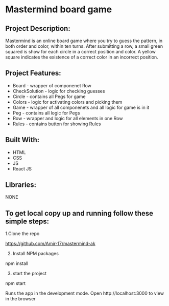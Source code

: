 # Mastermind board game

## Project Description:
  Mastermind is an online board game where you try to guess the pattern, in both order and color, within ten turns. After submitting a row, a small green squared is show for each circle in a correct position and color. A yellow square indicates the existence of a correct color in an incorrect position.

## Project Features:
 - Board - wrapper of componenet Row
 - CheckSolution - logic for checking guesses
 - Circle - contains all Pegs for game
 - Colors - logic for activating colors and picking them
 - Game - wrapper of all componenets and all logic for game is in it
 - Peg - contains all logic for Pegs
 - Row - wrapper and logic for all elements in one Row
 - Rules - contains button for showing Rules

## Built With:
 - HTML
 - CSS
 - JS
 - React JS

## Libraries:
NONE

## To get local copy up and running follow these simple steps:

1.Clone the repo

https://github.com/Amir-17/mastermind-ak

2. Install NPM packages

npm install

3. start the project

npm start

Runs the app in the development mode.
Open http://localhost:3000 to view in the browser
